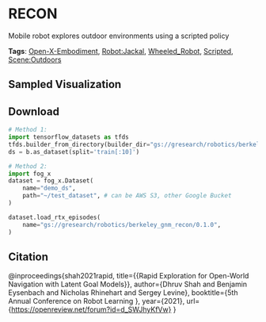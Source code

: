 # RECON

Mobile robot explores outdoor environments using a scripted policy

**Tags**: [Open-X-Embodiment](https://github.com/youliangtan/oxe_contrib/tree/main/pages/tags/Open-X-Embodiment.md), [Robot:Jackal](https://github.com/youliangtan/oxe_contrib/tree/main/pages/tags/Robot:Jackal.md), [Wheeled_Robot](https://github.com/youliangtan/oxe_contrib/tree/main/pages/tags/Wheeled_Robot.md), [Scripted](https://github.com/youliangtan/oxe_contrib/tree/main/pages/tags/Scripted.md), [Scene:Outdoors](https://github.com/youliangtan/oxe_contrib/tree/main/pages/tags/Scene:Outdoors.md)

## Sampled Visualization



## Download


```python
# Method 1: 
import tensorflow_datasets as tfds
tfds.builder_from_directory(builder_dir="gs://gresearch/robotics/berkeley_gnm_recon/0.1.0")
ds = b.as_dataset(split='train[:10]')

# Method 2:
import fog_x
dataset = fog_x.Dataset(
    name="demo_ds",
    path="~/test_dataset", # can be AWS S3, other Google Bucket
)  

dataset.load_rtx_episodes(
    name="gs://gresearch/robotics/berkeley_gnm_recon/0.1.0",
)
```


## Citation

@inproceedings{shah2021rapid,
title={{Rapid Exploration for Open-World Navigation with Latent Goal Models}},
author={Dhruv Shah and Benjamin Eysenbach and Nicholas Rhinehart and Sergey Levine},
booktitle={5th Annual Conference on Robot Learning },
year={2021},
url={https://openreview.net/forum?id=d_SWJhyKfVw}
}